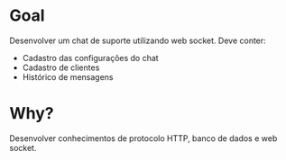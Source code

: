 # Goal
Desenvolver um chat de suporte utilizando web socket. Deve conter:
  - Cadastro das configurações do chat
  - Cadastro de clientes 
  - Histórico de mensagens 

# Why?
Desenvolver conhecimentos de protocolo HTTP, banco de dados e web socket. 
